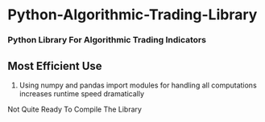 # Python-Algorithmic-Trading-Library


### Python Library For Algorithmic Trading Indicators



## Most Efficient Use

1. Using numpy and pandas import modules for handling all computations increases runtime speed dramatically


Not Quite Ready To Compile The Library 
